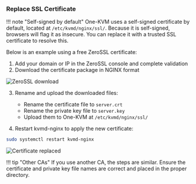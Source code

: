 ### Replace SSL Certificate

!!! note "Self-signed by default"
    One-KVM uses a self-signed certificate by default, located at `/etc/kvmd/nginx/ssl/`. Because it is self-signed, browsers will flag it as insecure. You can replace it with a trusted SSL certificate to resolve this.

Below is an example using a free ZeroSSL certificate:

1. Add your domain or IP in the ZeroSSL console and complete validation
2. Download the certificate package in NGINX format

![ZeroSSL download](../img/PixPin_2024-06-30_17-10-48.png)

3. Rename and upload the downloaded files:

    - Rename the certificate file to `server.crt`
    - Rename the private key file to `server.key`
    - Upload them to One-KVM at `/etc/kvmd/nginx/ssl/`

4. Restart kvmd-nginx to apply the new certificate:
```bash
sudo systemctl restart kvmd-nginx
```

![Certificate replaced](../img/PixPin_2024-06-30_17-14-59.png)

!!! tip "Other CAs"
    If you use another CA, the steps are similar. Ensure the certificate and private key file names are correct and placed in the proper directory.


